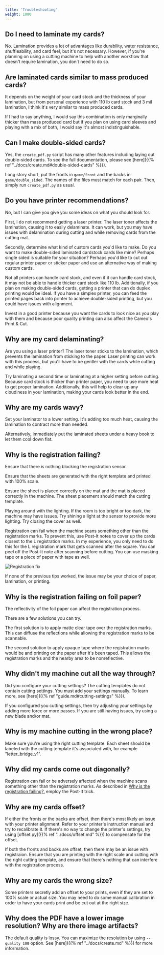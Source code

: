 ```yaml
---
title: 'Troubleshooting'
weight: 1000
---
```


## Do I need to laminate my cards?

No. Lamination provides a lot of advantages like durability, water resistance, shuffleability, and card feel, but it's not necessary. However, if you're planning on using a cutting machine to help with another workflow that doesn't require lamination, you don't need to do so.

## Are laminated cards similar to mass produced cards?

It depends on the weight of your card stock and the thickness of your lamination, but from personal experience with 110 lb card stock and 3 mil lamination, I think it's very similar to mass produced cards.

If I had to say anything, I would say this combination is only marginally thicker than mass produced card but if you plan on using card sleeves and playing with a mix of both, I would say it's almost indistinguishable.

## Can I make double-sided cards?

Yes, the `create_pdf.py` script has many other features including laying out double-sided cards. To see the full documentation, please see [here]({{% ref "../docs/create.md#double-sided-cards" %}}).

Long story short, put the fronts in `game/front` and the backs in `game/double_sided`. The names of the files must match for each pair. Then, simply run `create_pdf.py` as usual.

## Do you have printer recommendations?

No, but I can give you give you some ideas on what you should look for.

First, I do not recommend getting a laser printer. The laser toner affects the lamination, causing it to easily delaminate. It can work, but you may have issues with delamination during cutting and while removing cards from the cutting mat.

Secondly, determine what kind of custom cards you'd like to make. Do you want to make double-sided laminated cardstock cards like mine? Perhaps single sided is suitable for your situation? Perhaps you'd like to cut out regular printer paper or sticker paper and use an alternative way of making custom cards.

Not all printers can handle card stock, and even if it can handle card stock, it may not be able to handle thicker card stock like 110 lb. Additionally, if you plan on making double-sided cards, getting a printer that can do duplex printing would be ideal. If you have a simplex printer, you can feed the printed pages back into printer to achieve double-sided printing, but you could have issues with alignment.

Invest in a good printer because you want the cards to look nice as you play with them and because poor quality printing can also affect the Cameo's Print & Cut.

## Why are my card delaminating?

Are you using a laser printer? The laser toner sticks to the lamination, which prevents the lamination from sticking to the paper. Laser printing can work with this process, but you'll have to be gentler with the cards while cutting and while playing.

Try laminating a second time or laminating at a higher setting before cutting. Because card stock is thicker than printer paper, you need to use more heat to get proper lamination. Additionally, this will help to clear up any cloudiness in your lamination, making your cards look better in the end.

## Why are my cards wavy?

Set your laminator to a lower setting. It's adding too much heat, causing the lamination to contract more than needed.

Alternatively, immediately put the laminated sheets under a heavy book to let them cool down flat.

## Why is the registration failing?

Ensure that there is nothing blocking the registration sensor.

Ensure that the sheets are generated with the right template and printed with 100% scale.

Ensure the sheet is placed correctly on the mat and the mat is placed correctly in the machine. The sheet placement should match the cutting template.

Playing around with the lighting. If the room is too bright or too dark, the machine may have issues. Try shining a light at the sensor to provide more lighting. Try closing the cover as well.

Registration can fail when the machine scans something other than the registration marks. To prevent this, use Post-It notes to cover up the cards closest to the L registration marks. In my experience, you only need to do this for the L registration mark that gets scanned after the square. You can peel off the Post-It note after scanning before cutting. You can use masking tape or a piece of paper with tape as well.

![Registration fix](/images/registration_fix.jpg)

If none of the previous tips worked, the issue may be your choice of paper, lamination, or printing.

## Why is the registration failing on foil paper?

The reflectivity of the foil paper can affect the registration process.

There are a few solutions you can try.

The first solution is to apply matte clear tape over the registration marks. This can diffuse the reflections while allowing the registration marks to be scannable.

The second solution to apply opaque tape where the registration marks would be and printing on the paper after it's been taped. This allows the registration marks and the nearby area to be nonreflective.

## Why didn't my machine cut all the way through?

Did you configure your cutting settings? The cutting templates do not contain cutting settings. You must add your settings manually. To learn more, see [here]({{% ref "guide.md#cutting-settings" %}}). 

If you configured you cutting settings, then try adjusting your settings by adding more force or more passes. If you are still having issues, try using a new blade and/or mat.

## Why is my machine cutting in the wrong place?

Make sure you're using the right cutting template. Each sheet should be labeled with the cutting template it's associated with, for example "letter_bridge_v1".

## Why did my cards come out diagonally?

Registration can fail or be adversely affected when the machine scans something other than the registration marks. As described in [Why is the registration failing?](#why-is-the-registration-failing), employ the Post-It trick.

## Why are my cards offset?

If either the fronts or the backs are offset, then there's most likely an issue with your printer alignment. Refer to your printer's instruction manual and try to recalibrate it. If there's no way to change the printer's settings, try using [offset.py]({{% ref "../docs/offset.md" %}}) to compensate for the offset.

If both the fronts and backs are offset, then there may be an issue with registraion. Ensure that you are printing with the right scale and cutting with the right cutting template, and ensure that there's nothing that can interfere with the registration process.

## Why are my cards the wrong size?

Some printers secretly add an offset to your prints, even if they are set to 100% scale or actual size. You may need to do some manual calibration in order to have your cards print and be cut out at the right size.

## Why does the PDF have a lower image resolution? Why are there image artifacts?

The default quality is lossy. You can maximize the resolution by using `--quality 100` option. See [here]({{% ref "../docs/create.md" %}}) for more information.